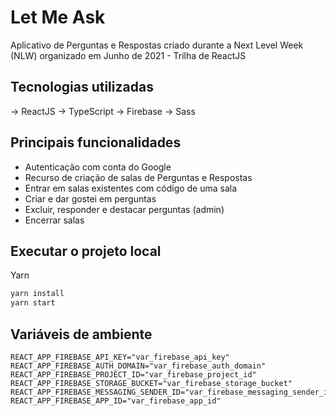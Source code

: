 # Let Me Ask
Aplicativo de Perguntas e Respostas criado durante a Next Level Week (NLW) organizado em Junho de 2021 - Trilha de ReactJS

## Tecnologias utilizadas
&rarr; ReactJS
&rarr; TypeScript
&rarr; Firebase
&rarr; Sass

## Principais funcionalidades
- Autenticação com conta do Google
- Recurso de criação de salas de Perguntas e Respostas
- Entrar em salas existentes com código de uma sala
- Criar e dar gostei em perguntas
- Excluir, responder e destacar perguntas (admin)
- Encerrar salas

## Executar o projeto local
Yarn
```sh
yarn install
yarn start
```

## Variáveis de ambiente
```properties
REACT_APP_FIREBASE_API_KEY="var_firebase_api_key"
REACT_APP_FIREBASE_AUTH_DOMAIN="var_firebase_auth_domain"
REACT_APP_FIREBASE_PROJECT_ID="var_firebase_project_id"
REACT_APP_FIREBASE_STORAGE_BUCKET="var_firebase_storage_bucket"
REACT_APP_FIREBASE_MESSAGING_SENDER_ID="var_firebase_messaging_sender_id"
REACT_APP_FIREBASE_APP_ID="var_firebase_app_id"
```